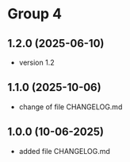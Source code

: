 # Group 4

## 1.2.0 (2025-06-10)
 - version 1.2

## 1.1.0 (2025-10-06)
 - change of file CHANGELOG.md

## 1.0.0 (10-06-2025)
 - added file CHANGELOG.md
 
